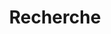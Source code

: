 ---
title: Recherche
slug: search
layout: search
outputs:
    - html
    - json
menu:
    main:
        weight: -60
        params: 
            icon: search

showLeftSidebar: true
generateRSS: false
---